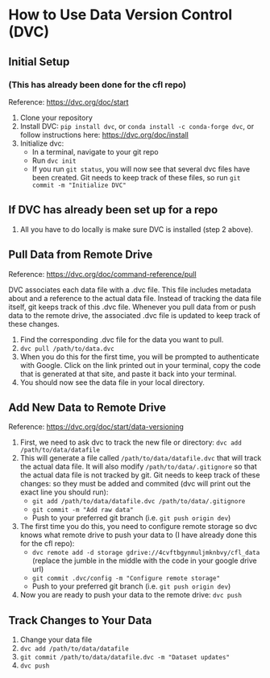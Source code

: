 

# How to Use Data Version Control (DVC)

## Initial Setup 

### (This has already been done for the cfl repo)

Reference: https://dvc.org/doc/start

1. Clone your repository 
2. Install DVC: `pip install dvc`, or `conda install -c conda-forge dvc`, or follow instructions here: https://dvc.org/doc/install
3. Initialize dvc:
    - In a terminal, navigate to your git repo
    - Run `dvc init`
    - If you run `git status`, you will now see that several dvc files have been created. Git needs to keep track of these files, so run `git commit -m "Initialize DVC"`

## If DVC has already been set up for a repo
1. All you have to do locally is make sure DVC is installed (step 2 above).

## Pull Data from Remote Drive
Reference: https://dvc.org/doc/command-reference/pull

DVC associates each data file with a .dvc file. This file includes metadata about and a reference to the actual data file. Instead of tracking the data file itself, git keeps track of this .dvc file. Whenever you pull data from or push data to the remote drive, the associated .dvc file is updated to keep track of these changes. 

1. Find the corresponding .dvc file for the data you want to pull. 
2. `dvc pull /path/to/data.dvc`
3. When you do this for the first time, you will be prompted to authenticate with Google. Click on the link printed out in your terminal, copy the code that is generated at that site, and paste it back into your terminal.
4. You should now see the data file in your local directory. 

## Add New Data to Remote Drive
Reference: https://dvc.org/doc/start/data-versioning
1. First, we need to ask dvc to track the new file or directory: `dvc add /path/to/data/datafile`
2. This will generate a file called `/path/to/data/datafile.dvc` that will track the actual data file. It will also modify `/path/to/data/.gitignore` so that the actual data file is not tracked by git. Git needs to keep track of these changes: so they must be added and commited (dvc will print out the exact line you should run):
    - `git add /path/to/data/datafile.dvc /path/to/data/.gitignore`
    - `git commit -m "Add raw data"`
    - Push to your preferred git branch (i.e. `git push origin dev`)
3. The first time you do this, you need to configure remote storage so dvc knows what remote drive to push your data to (I have already done this for the cfl repo):
    - `dvc remote add -d storage gdrive://4cvftbgynmuljmknbvy/cfl_data` (replace the jumble in the middle with  the code in your google drive url)
    - `git commit .dvc/config -m "Configure remote storage"`
    - Push to your preferred git branch (i.e. `git push origin dev`)
4. Now you are ready to push your data to the remote drive: `dvc push`

## Track Changes to Your Data
1. Change your data file
2. `dvc add /path/to/data/datafile`
3. `git commit /path/to/data/datafile.dvc -m "Dataset updates"`
4. `dvc push`